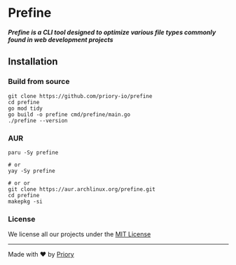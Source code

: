 # Prefine

_**Prefine is a CLI tool designed to optimize various file types commonly found in web development projects**_

## Installation

### Build from source

```
git clone https://github.com/priory-io/prefine
cd prefine
go mod tidy
go build -o prefine cmd/prefine/main.go
./prefine --version
```

### AUR

```
paru -Sy prefine

# or
yay -Sy prefine

# or or
git clone https://aur.archlinux.org/prefine.git
cd prefine
makepkg -si
```

### License

We license all our projects under the [MIT License](./LICENSE)

---

Made with ♥  by [Priory](https://github.com/priory-io)


